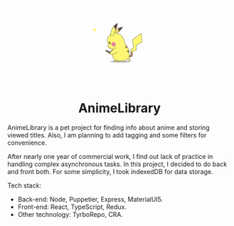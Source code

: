 <div align="center">
  <br>
  <img src="client/src/assets/pikachu_preloader.gif" width="256" alt="">
  <h1>AnimeLibrary</h1>
</div>

AnimeLibrary is a pet project for finding info about anime and storing viewed titles.
Also, I am planning to add tagging and some filters for convenience.

After nearly one year of commercial work, I find out lack of practice in handling complex asynchronous tasks. 
In this project, I decided to do back and front both. 
For some simplicity, I took indexedDB for data storage.


  Tech stack:

- Back-end: Node, Puppetier, Express, MaterialUI5.
- Front-end: React, TypeScript, Redux.
- Other technology: TyrboRepo, CRA.


